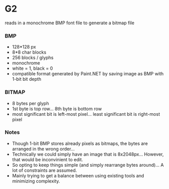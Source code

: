 # G2

reads in a monochrome BMP font file to generate a bitmap file

### BMP
- 128*128 px
- 8*8 char blocks
- 256 blocks / glyphs
- monochrome
- white = 1, black = 0
- compatible format generated by Paint.NET by saving image as BMP with 1-bit bit depth

### BITMAP
- 8 bytes per glyph
- 1st byte is top row... 8th byte is bottom row
- most significant bit is left-most pixel... least significant bit is right-most pixel

### Notes
- Though 1-bit BMP stores already pixels as bitmaps, the bytes are arranged in the wrong order...
- Technically we could simply have an image that is 8x2048px... However, that would be inconvinient to edit.
- So opting to keep things simple (and simply rearrange bytes around)... A lot of constraints are assumed.
- Mainly trying to get a balance between using existing tools and minimizing complexity.
